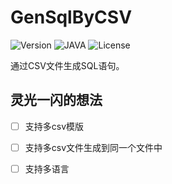 # GenSqlByCSV

![Version](https://img.shields.io/badge/Version-0.0.1-green)
![JAVA](https://img.shields.io/badge/JAVA-1.8%2B-green)
![License](https://img.shields.io/badge/License-MIT-green)

通过CSV文件生成SQL语句。

## 灵光一闪的想法

-[ ] 支持多csv模版

-[ ] 支持多csv文件生成到同一个文件中

-[ ] 支持多语言
